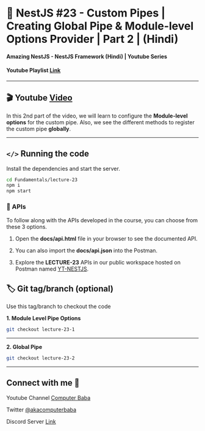# 📖 NestJS #23 - Custom Pipes | Creating Global Pipe & Module-level Options Provider | Part 2 | (Hindi)

#### Amazing NestJS - NestJS Framework (Hindi) | Youtube Series

#### Youtube Playlist [Link](https://bit.ly/3titPk3)

---

## 🎬 Youtube [Video](https://youtu.be/IfpkAG34ZPw)

In this 2nd part of the video, we will learn to configure the **Module-level options** for the custom pipe. Also, we see the different methods to register the custom pipe **globally**. 

---

## `</>` Running the code

Install the dependencies and start the server.

```sh
cd Fundamentals/lecture-23
npm i
npm start
```

### 📝 APIs

To follow along with the APIs developed in the course, you can choose from these 3 options.

1. Open the **docs/api.html** file in your browser to see the documented API.

2. You can also import the **docs/api.json** into the Postman.

3. Explore the **LECTURE-23** APIs in our public workspace hosted on Postman named
   [YT-NESTJS](https://bit.ly/3wJJKK6).

## 🏷️ Git tag/branch (optional)

Use this tag/branch to checkout the code

**1. Module Level Pipe Options**

```sh
git checkout lecture-23-1
```

---

**2. Global Pipe**

```sh
git checkout lecture-23-2
```

---

## Connect with me 👋

Youtube Channel [Computer Baba](https://www.youtube.com/c/ComputerBabaOfficial)

Twitter [@akacomputerbaba](https://twitter.com/akacomputerbaba)

Discord Server [Link](https://discord.gg/9V4VTDM)
